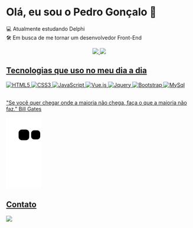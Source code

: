 # Olá, eu sou o Pedro Gonçalo 👋

💻 Atualmente estudando Delphi</br>
🛠️ Em busca de me tornar um desenvolvedor Front-End

<div align="center">
  <a href="https://github.com/Pedro-Gonsalo">
  <img height="180em" src="https://github-readme-stats.vercel.app/api?username=Pedro-Gonsalo&show_icons=true&theme=tokyonight&include_all_commits=true&count_private=true"/>
  <img height="180em" src="https://github-readme-stats.vercel.app/api/top-langs/?username=Pedro-Gonsalo&layout=compact&langs_count=7&theme=tokyonight"/>
</div>

## Tecnologias que uso no meu dia a dia
<div style="display:inline_block">
  <img height="50em" alt="HTML5" src="https://cdn.jsdelivr.net/gh/devicons/devicon/icons/html5/html5-original.svg" />
  <img height="50em" alt="CSS3" src="https://cdn.jsdelivr.net/gh/devicons/devicon/icons/css3/css3-plain-wordmark.svg" />
  <img height="50em" alt="JavaScript" src="https://cdn.jsdelivr.net/gh/devicons/devicon/icons/javascript/javascript-original.svg" />
  <img height="50em" alt="Vue.js" src="https://cdn.jsdelivr.net/gh/devicons/devicon/icons/vuejs/vuejs-original-wordmark.svg" />
  <img height="50em" alt="Jquery" src="https://cdn.jsdelivr.net/gh/devicons/devicon/icons/jquery/jquery-plain-wordmark.svg" />
  <img height="50em" alt="Bootstrap" src="https://cdn.jsdelivr.net/gh/devicons/devicon/icons/bootstrap/bootstrap-original-wordmark.svg" />
  <img height="50em" alt="MySql" src="https://cdn.jsdelivr.net/gh/devicons/devicon/icons/mysql/mysql-original-wordmark.svg" />     
</div><br/>
  
"Se você quer chegar onde a maioria não chega, faça o que a maioria não faz." Bill Gates          

![Snake animation](https://github.com/Pedro-Gonsalo/Pedro-Gonsalo/blob/output/github-contribution-grid-snake.svg)

## Contato
<a href="https://www.linkedin.com/in/pedro-henrique-gonçalo-de-oliveira-315a3b235/"><img src="https://img.shields.io/badge/LinkedIn-0077B5?style=for-the-badge&logo=linkedin&logoColor=white"  target="_blank"></a> 
